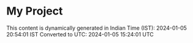 # My Project

This content is dynamically generated in Indian Time (IST): 2024-01-05 20:54:01 IST
Converted to UTC: 2024-01-05 15:24:01 UTC

